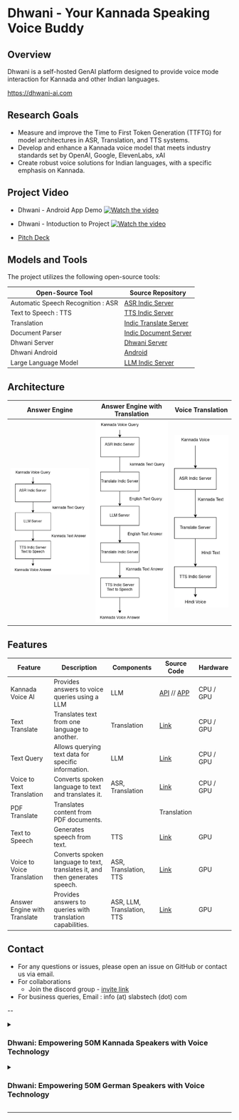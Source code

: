 # Dhwani - Your Kannada Speaking Voice Buddy

## Overview

Dhwani is a self-hosted GenAI platform designed to provide voice mode interaction for Kannada and other Indian languages. 


https://dhwani-ai.com

## Research Goals

- Measure and improve the Time to First Token Generation (TTFTG) for model architectures in ASR, Translation, and TTS systems.
- Develop and enhance a Kannada voice model that meets industry standards set by OpenAI, Google, ElevenLabs, xAI
- Create robust voice solutions for Indian languages, with a specific emphasis on Kannada.


## Project Video
    
- Dhwani - Android App Demo
[![Watch the video](https://img.youtube.com/vi/VqFdZAkR_a0/hqdefault.jpg)](https://youtube.com/shorts/VqFdZAkR_a0)

- Dhwani - Intoduction to Project
[![Watch the video](https://img.youtube.com/vi/kqZZZjbeNVk/hqdefault.jpg)](https://youtu.be/kqZZZjbeNVk)

  

- [Pitch Deck](https://docs.google.com/presentation/d/e/2PACX-1vQxLtbL_kXOqHgAHqcFTg8hDP7Dw3lt64U336J0f9CgYQPKDJVqONd3F4Js1XiCvk_LDpbijshQ5mM6/pub?start=false&loop=false&delayms=3000)


## Models and Tools

The project utilizes the following open-source tools:

| Open-Source Tool                       | Source Repository                                          | 
|---------------------------------------|-------------------------------------------------------------|
| Automatic Speech Recognition : ASR   | [ASR Indic Server](https://github.com/slabstech/asr-indic-server) | 
| Text to Speech : TTS                  | [TTS Indic Server](https://github.com/slabstech/tts-indic-server)  | 
| Translation                           | [Indic Translate Server](https://github.com/slabstech/indic-translate-server) | 
| Document Parser                       | [Indic Document Server](https://github.com/slabstech/docs-indic-server) |
| Dhwani Server | [Dhwani Server](https://github.com/slabstech/dhwani-server) | 
| Dhwani Android | [Android](https://github.com/slabstech/dhwani-android) |
| Large Language Model                  | [LLM Indic Server](https://github.com/slabstech/llm-indic-server_cpu) | 


## Architecture

| Answer Engine| Answer Engine with Translation                                 | Voice Translation                          |
|----------|-----------------------------------------------|---------------------------------------------|
| ![Answer Engine](docs/workflow/kannada-answer-engine.drawio.png "Engine") | ![Answer Engine Translation](docs/workflow/kannada-answer-engine-translate.png "Engine") | ![Voice Translation](docs/workflow/voice-translation.drawio.png "Voice Translation") |

## Features

| Feature                      | Description                                                                 |  Components          | Source Code       | Hardware       |
|------------------------------|-----------------------------------------------------------------------------|-----------|---------------------|---------------|
| Kannada Voice AI                | Provides answers to voice queries using a LLM                     | LLM                 | [API](ux/answer_engine/app.py) // [APP](ux/answer_engine/local/app.py)          | CPU / GPU |
| Text Translate               | Translates text from one language to another.                                |  Translation         | [Link](ux/text_translate/app.py)          | CPU / GPU | 
| Text Query                   | Allows querying text data for specific information.                          | LLM                 | [Link](ux/text_query/app.py)          | CPU / GPU |
| Voice to Text Translation    | Converts spoken language to text and translates it.                          |  ASR, Translation    | [Link](ux/voice_to_text_translation/app.py)          | CPU / GPU |
| PDF Translate                | Translates content from PDF documents.                                       |  | Translation         |           | GPU |
| Text to Speech           | Generates speech from text.                                                  |  TTS                 | [Link](ux/text_to_speech/app.py)          | GPU |
| Voice to Voice Translation   | Converts spoken language to text, translates it, and then generates speech.   |  ASR, Translation, TTS| [Link](ux/voice_to_voice_translation/app.py)          | GPU |
| Answer Engine with Translate| Provides answers to queries with translation capabilities.                   |  ASR, LLM, Translation, TTS|  [Link](ux/answer_engine_translate/app.py)          | GPU|

## Contact
- For any questions or issues, please open an issue on GitHub or contact us via email.
- For collaborations
  - Join the discord group - [invite link](https://discord.gg/WZMCerEZ2P) 
- For business queries, Email : info (at) slabstech (dot) com


<!-- 

- [Link](https://github.com/sachinsshetty/onwards/blob/main/idea/2025/2025-02-24-gpu-access.md)

- [Doc](https://docs.google.com/document/d/e/2PACX-1vRRNjjDrbjAGDQgUWtA5LR0TzwviNn61GYpn3Xm0-WKZrjjTyH2GhDdyY80pNp82oQdAfb60auQvVRW/pub)


-->

--
<details> 



<summary>


### Dhwani: Empowering 50M Kannada Speakers with Voice Technology
</summary>

Dialect barriers: Voice assistants (e.g., Siri, Alexa) struggle with German dialects, excluding speakers like Anna, a visually impaired grandmother in Munich.


## The Problem

Picture Shyamala, a Kannada-speaking farmer from Karnataka, unable to use voice apps—they don’t understand her language. For 50 million Kannada speakers, technology feels out of reach, excluding them from digital access and opportunities.

Dhwani changes that. Our open-source voice assistant speaks Kannada fluently, helping people like Shyamala with everyday tasks—asking questions, translating, or describing images—all in their native tongue. It’s private, works offline, and runs on affordable devices, designed with Karnataka’s heart in mind.

We’re live on the Play Store with 10,000+ downloads and a growing community. Dhwani’s built to scale, ready to serve 1 billion voices across India’s 22 languages in a market craving local solutions.

No one else offers Kannada voice tech—Dhwani’s unique, community-driven, and culturally true.

We’re seeking €100,000 to reach 100,000 users and refine our tech, partnering to include millions in the digital world.

Let’s give 50 million voices a chance to be heard. Join us.


</details> 


<details> 



<summary>

### Dhwani: Empowering 50M German Speakers with Voice Technology

</summary>
## The Problem
Imagine Anna, a visually impaired grandmother in Munich, unable to use voice assistants like Siri or Alexa because they don’t understand her German dialect or respect her privacy. Over 50 million German speakers face this reality: excluded from digital access due to English-centric tech, cloud-based data risks, and limited accessibility for non-English speakers and people with disabilities.

## The Vision
Dhwani bridges this gap, empowering 50M+ German speakers across Germany, Austria, and Switzerland with voice technology that’s accessible, private, and tailored to their language and culture. From Anna to students in Berlin, we envision a world where everyone’s voice is heard.

## The Solution
Dhwani is a German-speaking voice assistant that’s open-source, privacy-first, and community-driven. Key features include:
- Fluent German voice queries (e.g., “Was ist das Wetter in Berlin?”).
- Real-time translation and German document summaries.
- On-premise setup for data security.

Built with AI (ASR, TTS, LLMs), Dhwani ensures natural, dialect-aware interactions.

## Market Opportunity
- **Immediate**: 50M+ German speakers in Germany (80M population), Austria (9M), Switzerland (5M).
- **Future**: Scalable to 300M+ European users across 10+ languages.
- **Trend**: Growing demand for regional, privacy-focused tech solutions.

## Competitive Advantage
Unlike Siri or Alexa, Dhwani is:
- **German-first**: Tailored for dialects and culture.
- **Privacy-focused**: On-premise for secure, offline use.
- **Open-source**: Transparent and community-driven.
- **Scalable**: Ready for other European languages.

## Traction
- Live on Google Play Store with a German interface.
- 1,000+ beta users testing in German-speaking regions.
- 500+ GitHub stars for open-source repos.

## Business Model
- **Enterprise**: License Dhwani for German businesses (healthcare, education).
- **Partnerships**: Collaborate with German tech firms and universities.
- **Freemium**: Free basic features; premium for unlimited use.

## Financials & Ask
- **Current Costs**: €7,500/month (€2,500 servers, €5,000 salaries).
- **Seeking**: €100,000 seed funding for a 12-month runway to:
  - Enhance AI accuracy (50%).
  - Develop German-focused features (30%).
  - Reach 100,000 users (20%).

## Roadmap (2025)
- **Q1**: Launch real-time German voice AI.
- **Q2**: Support Austrian/Swiss German dialects.
- **Q3**: Roll out enterprise solutions.
- **Q4**: Achieve 100,000 German users.

## Team
- **Sachin Shetty**: Software Engineer (GenAI, full-stack), passionate about accessible voice tech for German speakers.

## Call to Action
Join us to bring Dhwani to Anna and millions of German speakers. Let’s make voice technology inclusive, private, and German-first.

</details> 

---
